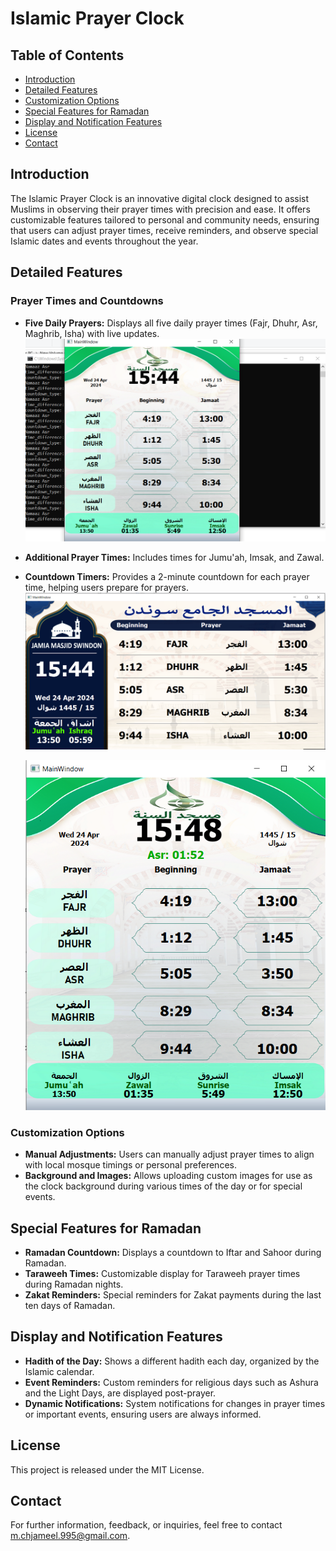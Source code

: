 # Islamic Prayer Clock

## Table of Contents
- [Introduction](#introduction)
- [Detailed Features](#detailed-features)
- [Customization Options](#customization-options)
- [Special Features for Ramadan](#special-features-for-ramadan)
- [Display and Notification Features](#display-and-notification-features)
- [License](#license)
- [Contact](#contact)

## Introduction
The Islamic Prayer Clock is an innovative digital clock designed to assist Muslims in observing their prayer times with precision and ease. It offers customizable features tailored to personal and community needs, ensuring that users can adjust prayer times, receive reminders, and observe special Islamic dates and events throughout the year.

## Detailed Features
### Prayer Times and Countdowns
- **Five Daily Prayers:** Displays all five daily prayer times (Fajr, Dhuhr, Asr, Maghrib, Isha) with live updates.
 ![logo](https://github.com/Ch-Jameel/Islamic-Clock-Project/blob/main/Screenshot_223.png)
- **Additional Prayer Times:** Includes times for Jumu'ah, Imsak, and Zawal.
- **Countdown Timers:** Provides a 2-minute countdown for each prayer time, helping users prepare for prayers.
 ![logo](https://github.com/Ch-Jameel/Islamic-Clock-Project/blob/main/Screenshot_224.png)

  ![logo](https://github.com/Ch-Jameel/Islamic-Clock-Project/blob/main/Screenshot_226.png)


### Customization Options
- **Manual Adjustments:** Users can manually adjust prayer times to align with local mosque timings or personal preferences.
- **Background and Images:** Allows uploading custom images for use as the clock background during various times of the day or for special events.

## Special Features for Ramadan
- **Ramadan Countdown:** Displays a countdown to Iftar and Sahoor during Ramadan.
- **Taraweeh Times:** Customizable display for Taraweeh prayer times during Ramadan nights.
- **Zakat Reminders:** Special reminders for Zakat payments during the last ten days of Ramadan.

## Display and Notification Features
- **Hadith of the Day:** Shows a different hadith each day, organized by the Islamic calendar.
- **Event Reminders:** Custom reminders for religious days such as Ashura and the Light Days, are displayed post-prayer.
- **Dynamic Notifications:** System notifications for changes in prayer times or important events, ensuring users are always informed.

## License
This project is released under the MIT License.

## Contact
For further information, feedback, or inquiries, feel free to contact [m.chjameel.995@gmail.com](mailto:m.chjameel.995@gmail.com).
